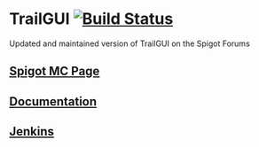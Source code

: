 # TrailGUI [![Build Status](http://ci.sinndevelopment.com/job/TrailGUI/badge/icon)](http://ci.sinndevelopment.com/job/TrailGUI)
Updated and maintained version of TrailGUI on the Spigot Forums

## [Spigot MC Page](https://www.spigotmc.org/resources/trailgui.1091/)

## [Documentation](http://ci.sinndevelopment.com/job/ParticleEffect%20Library/ws/target/site/apidocs/index.html)

## [Jenkins](http://ci.sinndevelopment.com/job/ParticleEffect%20Library/)
